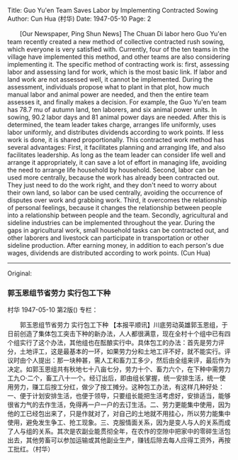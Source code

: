 Title: Guo Yu'en Team Saves Labor by Implementing Contracted Sowing
Author: Cun Hua (村华)
Date: 1947-05-10
Page: 2

　　[Our Newspaper, Ping Shun News] The Chuan Di labor hero Guo Yu'en team recently created a new method of collective contracted rush sowing, which everyone is very satisfied with. Currently, four of the ten teams in the village have implemented this method, and other teams are also considering implementing it. The specific method of contracting work is: first, assessing labor and assessing land for work, which is the most basic link. If labor and land work are not assessed well, it cannot be implemented. During the assessment, individuals propose what to plant in that plot, how much manual labor and animal power are needed, and then the entire team assesses it, and finally makes a decision. For example, the Guo Yu'en team has 78.7 mu of autumn land, ten laborers, and six animal power units. In sowing, 90.2 labor days and 81 animal power days are needed. After this is determined, the team leader takes charge, arranges life uniformly, uses labor uniformly, and distributes dividends according to work points. If less work is done, it is shared proportionally. This contracted work method has several advantages: First, it facilitates planning and arranging life, and also facilitates leadership. As long as the team leader can consider life well and arrange it appropriately, it can save a lot of effort in managing life, avoiding the need to arrange life household by household. Second, labor can be used more centrally, because the work has already been contracted out. They just need to do the work right, and they don't need to worry about their own land, so labor can be used centrally, avoiding the occurrence of disputes over work and grabbing work. Third, it overcomes the relationship of personal feelings, because it changes the relationship between people into a relationship between people and the team. Secondly, agricultural and sideline industries can be implemented throughout the year. During the gaps in agricultural work, small household tasks can be contracted out, and other laborers and livestock can participate in transportation or other sideline production. After earning money, in addition to each person's due wages, dividends are distributed according to work points. (Cun Hua)



<hr /> 

Original: 


### 郭玉恩组节省劳力  实行包工下种
村华
1947-05-10
第2版()
专栏：

　　郭玉恩组节省劳力
    实行包工下种
    【本报平顺讯】川底劳动英雄郭玉恩组，于日前创造了集体包工突击下种的新办法，人人都很满意，现在全村十个组中已有四个组实行了这个办法，其他组也在酝酿实行中。具体包工的办法：首先是劳力评分，土地评工，这是最基本的一环，如果劳力分和土地工评不好，就不能实行。评议时由个人提出：那一块种甚，需人工和畜力工多少，然后由全组来评，最后作为决定。如郭玉恩组共有秋地七十八亩七分，劳力十个、畜力六个，在下种中需劳力工九○·二个，畜工八十一个。经订出后，即由组长掌握，统一安排生活，统一使用劳力，赚工后按工分红，做少了按工摊分。这种包工办法，有这样几种好处：一、便于计划安排生活，也便于领导，只要组长能把生活考虑好，安排适当，能够很省力气的去作生活，免得再一户一户的去订生活。二、劳力更能集中使用，因为他的工已经包出来了，只是作就对了，对自己的土地就不用挂心，所以劳力能集中使用，避免发生争工、抢工现象。三、克服情面关系，因为是变人与人的关系而成了人与组的关系。其次是农副业能贯彻全年，在农作的空隙中把家中的零碎生活包出去，其他劳畜可以参加运输或其他副业生产，赚钱后除去每人应得工资外，再按工批红。（村华）
